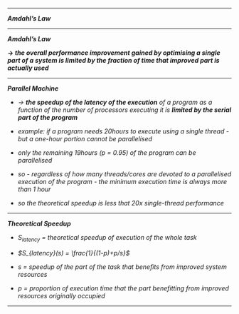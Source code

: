 
- - - 

***Amdahl’s Law***

- - -

***Amdahl’s Law***

**→  *the overall performance improvement gained by optimising a single part of a system is limited by the fraction of time that improved part is actually used***

- - - 

***Parallel Machine***

- *→ **the speedup of the latency of the execution** of a program as a function of the number of processors executing it is **limited by the serial part of the program***

- *example: if a program needs 20hours to execute using a single thread - but a one-hour portion cannot be parallelised*
- *only the remaining 19hours (p = 0.95) of the program can be parallelised*
- *so - regardless of how many threads/cores are devoted to a parallelised execution of the program - the minimum execution time is always more than 1 hour*
- *so the theoretical speedup is less that 20x single-thread performance*

- - - 

***Theoretical Speedup***

- *$S_{latency}$ = theoretical speedup of execution of the whole task*
- *$S_{latency}(s) = \frac{1}{(1-p)+p/s}$*

- *s = speedup of the part of the task that benefits from improved system resources*
- *p = proportion of execution time that the part benefitting from improved resources originally occupied*

- - -

